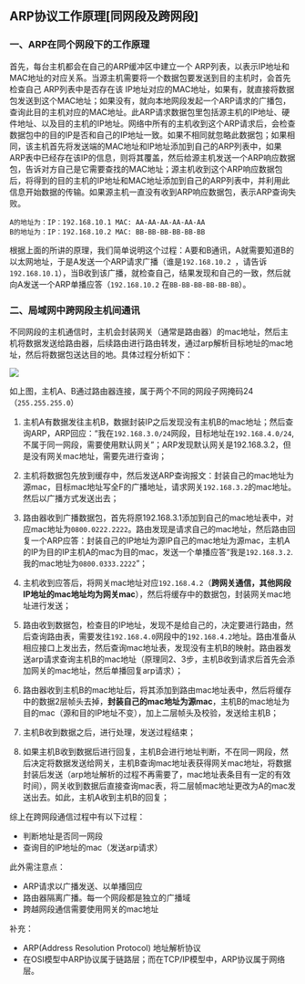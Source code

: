 ## ARP协议工作原理[同网段及跨网段]

### 一、ARP在同个网段下的工作原理

首先，每台主机都会在自己的ARP缓冲区中建立一个 ARP列表，以表示IP地址和MAC地址的对应关系。当源主机需要将一个数据包要发送到目的主机时，会首先检查自己 ARP列表中是否存在该 IP地址对应的MAC地址，如果有，就直接将数据包发送到这个MAC地址；如果没有，就向本地网段发起一个ARP请求的广播包，查询此目的主机对应的MAC地址。此ARP请求数据包里包括源主机的IP地址、硬件地址、以及目的主机的IP地址。网络中所有的主机收到这个ARP请求后，会检查数据包中的目的IP是否和自己的IP地址一致。如果不相同就忽略此数据包；如果相同，该主机首先将发送端的MAC地址和IP地址添加到自己的ARP列表中，如果ARP表中已经存在该IP的信息，则将其覆盖，然后给源主机发送一个ARP响应数据包，告诉对方自己是它需要查找的MAC地址；源主机收到这个ARP响应数据包后，将得到的目的主机的IP地址和MAC地址添加到自己的ARP列表中，并利用此信息开始数据的传输。如果源主机一直没有收到ARP响应数据包，表示ARP查询失败。

```
A的地址为：IP：192.168.10.1 MAC: AA-AA-AA-AA-AA-AA 
B的地址为：IP：192.168.10.2 MAC: BB-BB-BB-BB-BB-BB 
```

根据上面的所讲的原理，我们简单说明这个过程：A要和B通讯，A就需要知道B的以太网地址，于是A发送一个ARP请求广播（谁是`192.168.10.2 `，请告诉`192.168.10.1`），当B收到该广播，就检查自己，结果发现和自己的一致，然后就向A发送一个ARP单播应答（`192.168.10.2` 在`BB-BB-BB-BB-BB-BB`）。


### 二、局域网中跨网段主机间通讯

不同网段的主机通信时，主机会封装网关（通常是路由器）的mac地址，然后主机将数据发送给路由器，后续路由进行路由转发，通过arp解析目标地址的mac地址，然后将数据包送达目的地。具体过程分析如下：

![](https://img-blog.csdn.net/20160923110942379?watermark/2/text/aHR0cDovL2Jsb2cuY3Nkbi5uZXQv/font/5a6L5L2T/fontsize/400/fill/I0JBQkFCMA==/dissolve/70/gravity/Center)

如上图，主机A、B通过路由器连接，属于两个不同的网段子网掩码24（`255.255.255.0`）

1. 主机A有数据发往主机B，数据封装IP之后发现没有主机B的mac地址；然后查询ARP，ARP回应：“我在`192.168.3.0/24`网段，目标地址在`192.168.4.0/24`,不属于同一网段，需要使用默认网关”；ARP发现默认网关是192.168.3.2，但是没有网关mac地址，需要先进行查询；


2. 主机将数据包先放到缓存中，然后发送ARP查询报文：封装自己的mac地址为源mac，目标mac地址写全F的广播地址，请求网关`192.168.3.2`的mac地址。然后以广播方式发送出去；

3. 路由器收到广播数据包，首先将原192.168.3.1添加到自己的mac地址表中，对应mac地址为`0800.0222.2222`。路由发现是请求自己的mac地址，然后路由回复一个ARP应答：封装自己的IP地址为源IP自己的mac地址为源mac，主机A的IP为目的IP主机A的mac为目的mac，发送一个单播应答“我是`192.168.3.2`.我的mac地址为`0800.0333.2222`”；

4. 主机收到应答后，将网关mac地址对应`192.168.4.2`（**跨网关通信，其他网段IP地址的mac地址均为网关mac**），然后将缓存中的数据包，封装网关mac地址进行发送；

5. 路由收到数据包，检查目的IP地址，发现不是给自己的，决定要进行路由，然后查询路由表，需要发往`192.168.4.0`网段中的`192.168.4.2`地址。路由准备从相应接口上发出去，然后查询mac地址表，发现没有主机B的映射。路由器发送arp请求查询主机B的mac地址（原理同2、3步，主机B收到请求后首先会添加网关的mac地址，然后单播回复arp请求）；

6. 路由器收到主机B的mac地址后，将其添加到路由mac地址表中，然后将缓存中的数据2层帧头去掉，**封装自己的mac地址为源mac**，主机B的mac地址为目的mac（源和目的IP地址不变），加上二层帧头及校验，发送给主机B；

7. 主机B收到数据之后，进行处理，发送过程结束；

8. 如果主机B收到数据后进行回复，主机B会进行地址判断，不在同一网段，然后决定将数据发送给网关，主机B查询mac地址表获得网关mac地址，将数据封装后发送（arp地址解析的过程不再需要了，mac地址表条目有一定的有效时间），网关收到数据后直接查询mac表，将二层帧mac地址更改为A的mac发送出去。如此，主机A收到主机B的回复；

综上在跨网段通信过程中有以下过程：

* 判断地址是否同一网段
* 查询目的IP地址的mac（发送arp请求）

此外需注意点：

* ARP请求以广播发送、以单播回应
* 路由器隔离广播。每一个网段都是独立的广播域
* 跨越网段通信需要使用网关的mac地址

补充：

* ARP(Address Resolution Protocol) 地址解析协议
* 在OSI模型中ARP协议属于链路层；而在TCP/IP模型中，ARP协议属于网络层。





